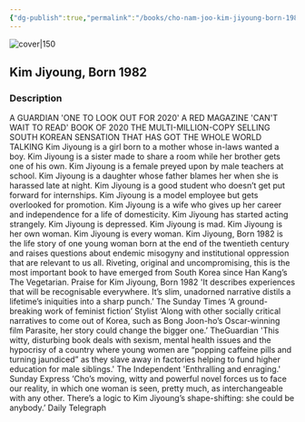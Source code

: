 ```yaml
---
{"dg-publish":true,"permalink":"/books/cho-nam-joo-kim-jiyoung-born-1982/","title":"\"Kim Jiyoung, Born 1982\"","tags":["contemporary"]}
---
```




![cover|150](http://books.google.com/books/content?id=ROF_DwAAQBAJ&printsec=frontcover&img=1&zoom=1&edge=curl&source=gbs_api)

## Kim Jiyoung, Born 1982

### Description

A GUARDIAN 'ONE TO LOOK OUT FOR 2020' A RED MAGAZINE 'CAN'T WAIT TO READ' BOOK OF 2020 THE MULTI-MILLION-COPY SELLING SOUTH KOREAN SENSATION THAT HAS GOT THE WHOLE WORLD TALKING Kim Jiyoung is a girl born to a mother whose in-laws wanted a boy. Kim Jiyoung is a sister made to share a room while her brother gets one of his own. Kim Jiyoung is a female preyed upon by male teachers at school. Kim Jiyoung is a daughter whose father blames her when she is harassed late at night. Kim Jiyoung is a good student who doesn’t get put forward for internships. Kim Jiyoung is a model employee but gets overlooked for promotion. Kim Jiyoung is a wife who gives up her career and independence for a life of domesticity. Kim Jiyoung has started acting strangely. Kim Jiyoung is depressed. Kim Jiyoung is mad. Kim Jiyoung is her own woman. Kim Jiyoung is every woman. Kim Jiyoung, Born 1982 is the life story of one young woman born at the end of the twentieth century and raises questions about endemic misogyny and institutional oppression that are relevant to us all. Riveting, original and uncompromising, this is the most important book to have emerged from South Korea since Han Kang’s The Vegetarian. Praise for Kim Jiyoung, Born 1982 'It describes experiences that will be recognisable everywhere. It’s slim, unadorned narrative distils a lifetime’s iniquities into a sharp punch.’ The Sunday Times ‘A ground-breaking work of feminist fiction’ Stylist ‘Along with other socially critical narratives to come out of Korea, such as Bong Joon-ho’s Oscar-winning film Parasite, her story could change the bigger one.’ TheGuardian 'This witty, disturbing book deals with sexism, mental health issues and the hypocrisy of a country where young women are “popping caffeine pills and turning jaundiced” as they slave away in factories helping to fund higher education for male siblings.' The Independent 'Enthralling and enraging.' Sunday Express ‘Cho’s moving, witty and powerful novel forces us to face our reality, in which one woman is seen, pretty much, as interchangeable with any other. There’s a logic to Kim Jiyoung’s shape-shifting: she could be anybody.’ Daily Telegraph
```
